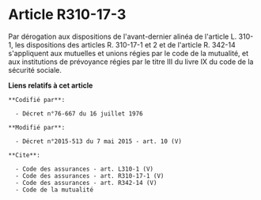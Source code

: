 # Article R310-17-3

Par dérogation aux dispositions de l'avant-dernier alinéa de l'article L. 310-1, les dispositions des articles R. 310-17-1 et
2 et de l'article R. 342-14 s'appliquent aux mutuelles et unions régies par le code de la mutualité, et aux institutions de
prévoyance régies par le titre III du livre IX du code de la sécurité sociale.

**Liens relatifs à cet article**

	**Codifié par**:

	  - Décret n°76-667 du 16 juillet 1976

	**Modifié par**:

	  - Décret n°2015-513 du 7 mai 2015 - art. 10 (V)

	**Cite**:

	  - Code des assurances - art. L310-1 (V)
	  - Code des assurances - art. R310-17-1 (V)
	  - Code des assurances - art. R342-14 (V)
	  - Code de la mutualité
